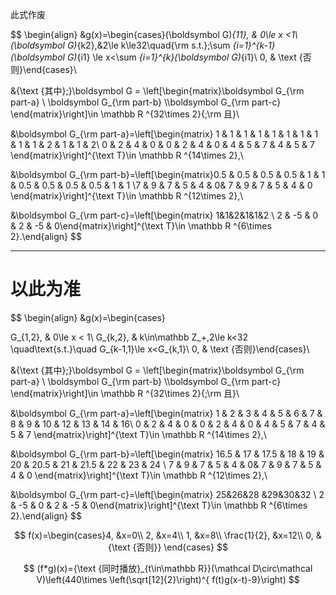 此式作废

$$
\begin{align}
&g(x)=\begin{cases}(\boldsymbol G)_{11}, & 0\le x <1\\
(\boldsymbol G)_{k2},&2\le k\le32\quad{\rm s.t.}\;\sum _{i=1}^{k-1}(\boldsymbol G)_{i1} \le x<\sum _{i=1}^{k}(\boldsymbol G)_{i1}\\
0, & \text {否则}\end{cases}\\

&{\text {其中}\;}\boldsymbol G = \left[\begin{matrix}\boldsymbol G_{\rm part-a} \\ \boldsymbol G_{\rm part-b} \\\boldsymbol G_{\rm part-c} \end{matrix}\right]\in \mathbb R ^{32\times 2}{\;\rm 且}\\

&\boldsymbol G_{\rm part-a}=\left[\begin{matrix}
1 & 1 & 1 & 1 & 1 & 1 & 1 & 1 & 1 & 1 & 2 & 1 & 1 & 2\\
0 & 2 & 4 & 0 & 0 & 2 & 4 & 0 & 4 & 5 & 7 & 4 & 5 & 7 \end{matrix}\right]^{\text T}\in \mathbb R ^{14\times 2},\\

&\boldsymbol G_{\rm part-b}=\left[\begin{matrix}0.5 & 0.5 & 0.5 & 0.5 & 1 & 1 & 0.5 & 0.5 & 0.5 & 0.5 & 1 & 1 \\7 & 9 & 7 & 5 & 4 & 0& 7 & 9 & 7 & 5 & 4 & 0 \end{matrix}\right]^{\text T}\in \mathbb R ^{12\times 2},\\

&\boldsymbol G_{\rm part-c}=\left[\begin{matrix} 1&1&2&1&1&2 \\
2 & -5 & 0 & 2 & -5 & 0\end{matrix}\right]^{\text T}\in \mathbb R ^{6\times 2}.\end{align}
$$

---

# 以此为准

$$
\begin{align}
&g(x)=\begin{cases}

G_{1,2}, & 0\le x < 1\\
G_{k,2}, & k\in\mathbb Z_+,2\le k<32 \quad\text{s.t.}\quad G_{k-1,1}\le x<G_{k,1}\\
0, & \text {否则}\end{cases}\\

&{\text {其中}\;}\boldsymbol G = \left[\begin{matrix}\boldsymbol G_{\rm part-a} \\ \boldsymbol G_{\rm part-b} \\\boldsymbol G_{\rm part-c} \end{matrix}\right]\in \mathbb R ^{32\times 2}{\;\rm 且}\\

&\boldsymbol G_{\rm part-a}=\left[\begin{matrix}
1 & 2 & 3 & 4 & 5 & 6 & 7 & 8 & 9 & 10 & 12 & 13 & 14 & 16\\
0 & 2 & 4 & 0 & 0 & 2 & 4 & 0 & 4 & 5 & 7 & 4 & 5 & 7 \end{matrix}\right]^{\text T}\in \mathbb R ^{14\times 2},\\

&\boldsymbol G_{\rm part-b}=\left[\begin{matrix}
16.5 & 17 & 17.5 & 18 & 19 & 20 & 20.5 & 21 & 21.5 & 22 & 23 & 24 \\
7 & 9 & 7 & 5 & 4 & 0& 7 & 9 & 7 & 5 & 4 & 0 \end{matrix}\right]^{\text T}\in \mathbb R ^{12\times 2},\\

&\boldsymbol G_{\rm part-c}=\left[\begin{matrix} 
25&26&28 &29&30&32 \\
2 & -5 & 0 & 2 & -5 & 0\end{matrix}\right]^{\text T}\in \mathbb R ^{6\times 2}.\end{align}
$$




$$
f(x)=\begin{cases}4, &x=0\\
2, &x=4\\
1, &x=8\\
\frac{1}{2}, &x=12\\
0, &{\text {否则}}
\end{cases}
$$



$$
(f*g)(x)={\text {同时播放}_{t\in\mathbb R}}(\mathcal D\circ\mathcal V)\left(440\times \left(\sqrt[12]{2}\right)^{ f(t)g(x-t)-9}\right)
$$





